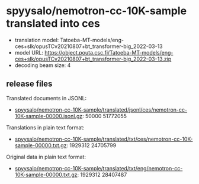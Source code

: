 # spyysalo/nemotron-cc-10K-sample translated into ces

* translation model: Tatoeba-MT-models/eng-ces+slk/opusTCv20210807+bt_transformer-big_2022-03-13
* model URL: https://object.pouta.csc.fi/Tatoeba-MT-models/eng-ces+slk/opusTCv20210807+bt_transformer-big_2022-03-13.zip
* decoding beam size: 4

## release files

Translated documents in JSONL:
* [spyysalo/nemotron-cc-10K-sample/translated/jsonl/ces/nemotron-cc-10K-sample-00000.jsonl.gz](https://object.pouta.csc.fi/OELLM-synthetic/spyysalo/nemotron-cc-10K-sample/translated/jsonl/ces/nemotron-cc-10K-sample-00000.jsonl.gz):   50000 51772055

Translations in plain text format:
* [spyysalo/nemotron-cc-10K-sample/translated/txt/ces/nemotron-cc-10K-sample-00000.txt.gz](https://object.pouta.csc.fi/OELLM-synthetic/spyysalo/nemotron-cc-10K-sample/translated/txt/ces/nemotron-cc-10K-sample-00000.txt.gz): 1929312 24705799

Original data in plain text format:
* [spyysalo/nemotron-cc-10K-sample/translated/txt/eng/nemotron-cc-10K-sample-00000.txt.gz](https://object.pouta.csc.fi/OELLM-synthetic/spyysalo/nemotron-cc-10K-sample/translated/txt/eng/nemotron-cc-10K-sample-00000.txt.gz): 1929312 28407487
